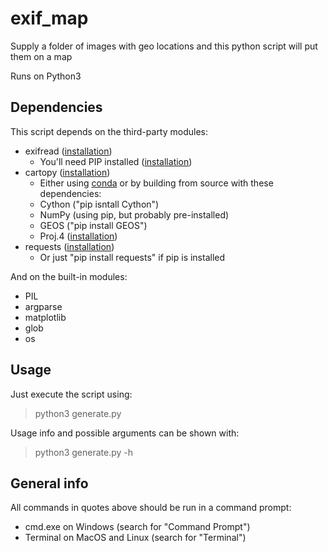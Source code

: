 # exif_map
Supply a folder of images with geo locations and this python script will put them on a map

Runs on Python3

## Dependencies ##
This script depends on the third-party modules:
* exifread ([installation](https://pypi.org/project/ExifRead/))
  - You'll need PIP installed ([installation](https://pip.pypa.io/en/stable/installing/))
* cartopy ([installation](https://scitools.org.uk/cartopy/docs/v0.16/installing.html))
  - Either using [conda](https://conda.io/docs/user-guide/install/index.html) or by building from source with these dependencies:
  - Cython ("pip isntall Cython")
  - NumPy (using pip, but probably pre-installed)
  - GEOS ("pip install GEOS")
  - Proj.4 ([installation](https://proj4.org/install.html#install))
* requests ([installation](http://docs.python-requests.org/en/master/user/install/))
  - Or just "pip install requests" if pip is installed

And on the built-in modules:
* PIL
* argparse
* matplotlib
* glob
* os

## Usage ##
Just execute the script using:
> python3 generate.py

Usage info and possible arguments can be shown with:
> python3 generate.py -h

## General info ##
All commands in quotes above should be run in a command prompt:
- cmd.exe on Windows (search for "Command Prompt")
- Terminal on MacOS and Linux (search for "Terminal")
